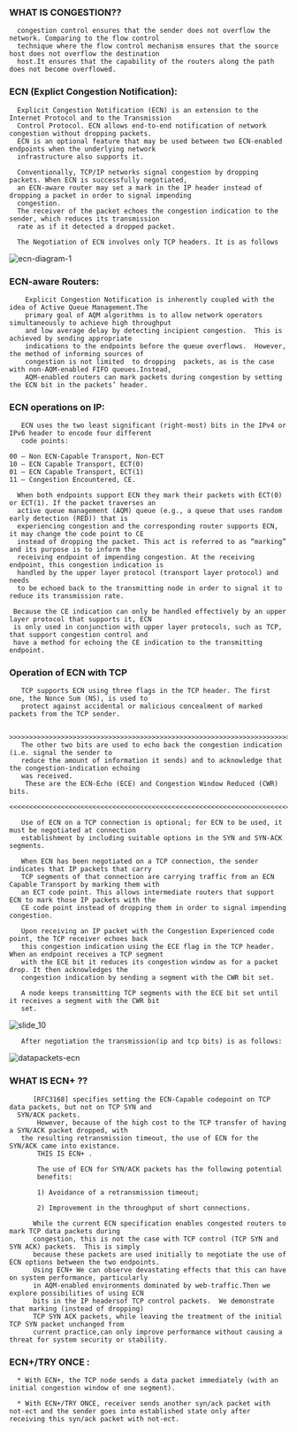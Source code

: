 ### WHAT IS CONGESTION??

      congestion control ensures that the sender does not overflow the network. Comparing to the flow control
      technique where the flow control mechanism ensures that the source host does not overflow the destination 
      host.It ensures that the capability of the routers along the path does not become overflowed. 


### ECN (Explict Congestion Notification):

      Explicit Congestion Notification (ECN) is an extension to the Internet Protocol and to the Transmission
      Control Protocol. ECN allows end-to-end notification of network congestion without dropping packets. 
      ECN is an optional feature that may be used between two ECN-enabled endpoints when the underlying network 
      infrastructure also supports it.

      Conventionally, TCP/IP networks signal congestion by dropping packets. When ECN is successfully negotiated,
      an ECN-aware router may set a mark in the IP header instead of dropping a packet in order to signal impending 
      congestion. 
      The receiver of the packet echoes the congestion indication to the sender, which reduces its transmission 
      rate as if it detected a dropped packet.
   
      The Negotiation of ECN involves only TCP headers. It is as follows
      
![ecn-diagram-1](https://user-images.githubusercontent.com/43876863/47962282-8e9d4380-e040-11e8-93b9-c6b43ac949a0.jpg)


### ECN-aware Routers:
          
        Explicit Congestion Notification is inherently coupled with the idea of Active Queue Management.The 
        primary goal of AQM algorithms is to allow network operators simultaneously to achieve high throughput
        and low average delay by detecting incipient congestion.  This is achieved by sending appropriate 
        indications to the endpoints before the queue overflows.  However, the method of informing sources of
        congestion is not limited  to dropping  packets, as is the case with non-AQM-enabled FIFO queues.Instead, 
        AQM-enabled routers can mark packets during congestion by setting the ECN bit in the packets’ header.

### ECN operations on IP:

       ECN uses the two least significant (right-most) bits in the IPv4 or IPv6 header to encode four different 
       code points:

    00 – Non ECN-Capable Transport, Non-ECT
    10 – ECN Capable Transport, ECT(0)
    01 – ECN Capable Transport, ECT(1)
    11 – Congestion Encountered, CE.

      When both endpoints support ECN they mark their packets with ECT(0) or ECT(1). If the packet traverses an
      active queue management (AQM) queue (e.g., a queue that uses random early detection (RED)) that is 
      experiencing congestion and the corresponding router supports ECN, it may change the code point to CE 
      instead of dropping the packet. This act is referred to as “marking” and its purpose is to inform the
      receiving endpoint of impending congestion. At the receiving endpoint, this congestion indication is 
      handled by the upper layer protocol (transport layer protocol) and needs
      to be echoed back to the transmitting node in order to signal it to reduce its transmission rate.

     Because the CE indication can only be handled effectively by an upper layer protocol that supports it, ECN 
     is only used in conjunction with upper layer protocols, such as TCP, that support congestion control and 
     have a method for echoing the CE indication to the transmitting endpoint. 
     

### Operation of ECN with TCP

       TCP supports ECN using three flags in the TCP header. The first one, the Nonce Sum (NS), is used to
       protect against accidental or malicious concealment of marked packets from the TCP sender.

        >>>>>>>>>>>>>>>>>>>>>>>>>>>>>>>>>>>>>>>>>>>>>>>>>>>>>>>>>>>>>>>>>>>>>>>>>>>>>>>>>>>>>>>>>>>
       The other two bits are used to echo back the congestion indication (i.e. signal the sender to 
       reduce the amount of information it sends) and to acknowledge that the congestion-indication echoing
       was received.
        These are the ECN-Echo (ECE) and Congestion Window Reduced (CWR) bits.
        <<<<<<<<<<<<<<<<<<<<<<<<<<<<<<<<<<<<<<<<<<<<<<<<<<<<<<<<<<<<<<<<<<<<<<<<<<<<<<<<<<<<<<<<<<<<

       Use of ECN on a TCP connection is optional; for ECN to be used, it must be negotiated at connection 
       establishment by including suitable options in the SYN and SYN-ACK segments.

       When ECN has been negotiated on a TCP connection, the sender indicates that IP packets that carry 
       TCP segments of that connection are carrying traffic from an ECN Capable Transport by marking them with
       an ECT code point. This allows intermediate routers that support ECN to mark those IP packets with the 
       CE code point instead of dropping them in order to signal impending congestion.

       Upon receiving an IP packet with the Congestion Experienced code point, the TCP receiver echoes back 
       this congestion indication using the ECE flag in the TCP header. When an endpoint receives a TCP segment
       with the ECE bit it reduces its congestion window as for a packet drop. It then acknowledges the
       congestion indication by sending a segment with the CWR bit set.

       A node keeps transmitting TCP segments with the ECE bit set until it receives a segment with the CWR bit 
       set. 
       
  ![slide_10](https://user-images.githubusercontent.com/43876863/47962259-277f8f00-e040-11e8-8156-d7c8879f036a.jpg)
  
       After negotiation the transmission(ip and tcp bits) is as follows:
       
      
 ![datapackets-ecn](https://user-images.githubusercontent.com/43876863/47962410-64e51c00-e042-11e8-8365-fffa33bdf7d1.jpg)


 ### WHAT IS ECN+ ??

          [RFC3168] specifies setting the ECN-Capable codepoint on TCP data packets, but not on TCP SYN and
	  SYN/ACK packets. 
           However, because of the high cost to the TCP transfer of having a SYN/ACK packet dropped, with 
	   the resulting retransmission timeout, the use of ECN for the SYN/ACK came into existance. 
           THIS IS ECN+ .

		   The use of ECN for SYN/ACK packets has the following potential
		   benefits:

		   1) Avoidance of a retransmission timeout;

		   2) Improvement in the throughput of short connections.
		
	      While the current ECN specification enables congested routers to mark TCP data packets during 
	      congestion, this is not the case with TCP control (TCP SYN and SYN ACK) packets.  This is simply 
	      because these packets are used initially to negotiate the use of ECN options between the two endpoints. 
	      Using ECN+ We can observe devastating effects that this can have on system performance, particularly
	      in AQM-enabled environments dominated by web-traffic.Then we explore possibilities of using ECN 
	      bits in the IP headersof TCP control packets.  We demonstrate that marking (instead of dropping) 
	      TCP SYN ACK packets, while leaving the treatment of the initial TCP SYN packet unchanged from 
	      current practice,can only improve performance without causing a threat for system security or stability.

### ECN+/TRY ONCE :

      * With ECN+, the TCP node sends a data packet immediately (with an initial congestion window of one segment).

      * With ECN+/TRY ONCE, receiver sends another syn/ack packet with not-ect and the sender goes into established state only after receiving this syn/ack packet with not-ect.
